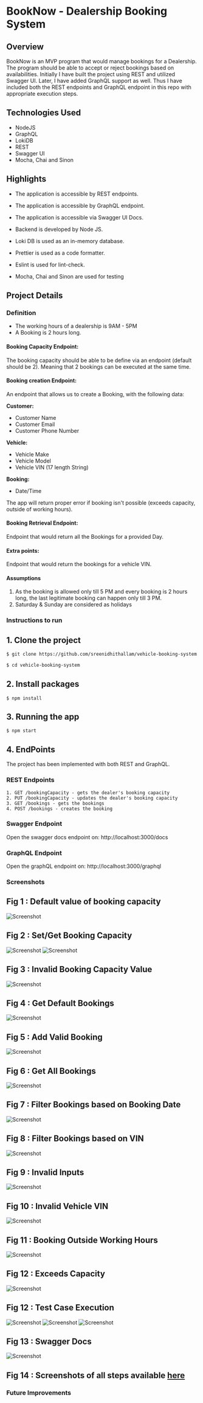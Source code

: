 # BookNow - Dealership Booking System

## Overview
BookNow is an MVP program that would manage bookings for a Dealership. The program should be able to accept or reject bookings based on availabilities. Initially I have built the project using REST and utilized Swagger UI. Later, I have added GraphQL support as well. Thus I have included both the REST endpoints and GraphQL endpoint in this repo with appropriate execution steps.

## Technologies Used
- NodeJS
- GraphQL
- LokiDB 
- REST
- Swagger UI
-  Mocha, Chai and Sinon

## Highlights

- The application is accessible by REST endpoints.
- The application is accessible by GraphQL endpoint.
- The application is accessible via Swagger UI Docs.

- Backend is developed by Node JS.
- Loki DB is used as an in-memory database.
- Prettier is used as a  code formatter.
- Eslint is used for lint-check.
- Mocha, Chai and Sinon are used for testing


## Project Details

### Definition
- The working hours of a dealership is 9AM - 5PM 
- A Booking is 2 hours long. 

#### Booking Capacity Endpoint: 
The booking capacity should be able to be define via an endpoint (default should be 2). Meaning that 2 bookings can be executed at the same time. 

#### Booking creation Endpoint: 
An endpoint that allows us to create a Booking, with the following data: 

**Customer:** 
- Customer Name
- Customer Email 
- Customer Phone Number 

**Vehicle:** 
- Vehicle Make 
- Vehicle Model 
- Vehicle VIN (17 length String) 

**Booking:** 
- Date/Time 

The app will return proper error if booking isn't possible (exceeds capacity, outside of working hours). 

#### Booking Retrieval Endpoint: 
Endpoint that would return all the Bookings for a provided Day. 

#### Extra points: 
Endpoint that would return the bookings for a vehicle VIN.

#### Assumptions
1.  As the booking is allowed only till 5 PM and every booking is 2 hours long, the last legitimate booking can happen only till 3 PM.
2.  Saturday & Sunday are considered as holidays 

### Instructions to run

## 1. Clone the project
```bash
$ git clone https://github.com/sreenidhithallam/vehicle-booking-system.git
```

```bash
$ cd vehicle-booking-system
```

## 2. Install packages


```
$ npm install
```

## 3. Running the app

```
$ npm start
```


## 4. EndPoints

The project has been implemented with both REST and GraphQL.

### REST Endpoints

    1. GET /bookingCapacity - gets the dealer's booking capacity 
    2. PUT /bookingCapacity - updates the dealer's booking capacity 
    3. GET /bookings - gets the bookings
    4. POST /bookings - creates the booking

### Swagger Endpoint
Open the swagger docs endpoint on: http://localhost:3000/docs

### GraphQL Endpoint
Open the graphQL endpoint on: http://localhost:3000/graphql



###  Screenshots

  ## Fig 1 : Default value of booking capacity
  ![Screenshot](https://github.com/sreenidhithallam/vehicle-booking-system/blob/main/screenshots/getBookingCapacity_default.png)
  
  ## Fig 2 : Set/Get Booking Capacity
  ![Screenshot](https://github.com/sreenidhithallam/vehicle-booking-system/blob/main/screenshots/setBookingCapacity.png)
  ![Screenshot](https://github.com/sreenidhithallam/vehicle-booking-system/blob/main/screenshots/getBookingCapacity_postUpdate.png)
   
  ## Fig 3 : Invalid Booking Capacity Value
  ![Screenshot](https://github.com/sreenidhithallam/vehicle-booking-system/blob/main/screenshots/invalidBookingCapacity.png)
 
  ## Fig 4 : Get Default Bookings
  ![Screenshot](https://github.com/sreenidhithallam/vehicle-booking-system/blob/main/screenshots/getBookings_default.png)
 
  ## Fig 5 : Add Valid Booking
  ![Screenshot](https://github.com/sreenidhithallam/vehicle-booking-system/blob/main/screenshots/addBooking.png)
  
  ## Fig 6 : Get All Bookings
  ![Screenshot](https://github.com/sreenidhithallam/vehicle-booking-system/blob/main/screenshots/getBookings_all.png)
  
  ## Fig 7 : Filter Bookings based on Booking Date
  ![Screenshot](https://github.com/sreenidhithallam/vehicle-booking-system/blob/main/screenshots/getBookings_bookingDateTime.png)
  
   ## Fig 8 : Filter Bookings based on VIN
  ![Screenshot](https://github.com/sreenidhithallam/dealership-booking-system/blob/main/screenshots/getBookings_VIN.png)
  
  ## Fig 9 : Invalid Inputs
  ![Screenshot](https://github.com/sreenidhithallam/vehicle-booking-system/blob/main/screenshots/invalidInputs.png)
  
  ## Fig 10 : Invalid Vehicle VIN
  ![Screenshot](https://github.com/sreenidhithallam/vehicle-booking-system/blob/main/screenshots/invalidVehicleVIN.png)
  
  ## Fig 11 : Booking Outside Working Hours
  ![Screenshot](https://github.com/sreenidhithallam/vehicle-booking-system/blob/main/screenshots/outsideWorkingHours.png)
  
  ## Fig 12 : Exceeds Capacity
  ![Screenshot](https://github.com/sreenidhithallam/vehicle-booking-system/blob/main/screenshots/exceedsCapacity.png)
  
  ## Fig 12 : Test Case Execution
  ![Screenshot](https://github.com/sreenidhithallam/vehicle-booking-system/blob/main/screenshots/tests_1.png)
  ![Screenshot](https://github.com/sreenidhithallam/vehicle-booking-system/blob/main/screenshots/tests_2.png)
  ![Screenshot](https://github.com/sreenidhithallam/vehicle-booking-system/blob/main/screenshots/testCoverage.png)
    
  ## Fig 13 : Swagger Docs
  ![Screenshot](https://github.com/sreenidhithallam/vehicle-booking-system/blob/main/screenshots/swagger.png)
  
  ## Fig 14 : Screenshots of all steps available [here](https://github.com/sreenidhithallam/vehicle-booking-system/tree/main/screenshots)
  
  
###  Future Improvements

